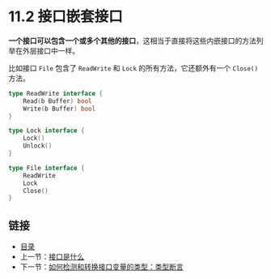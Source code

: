 ﻿# 11.2 接口嵌套接口

**一个接口可以包含一个或多个其他的接口**，这相当于直接将这些内嵌接口的方法列举在外层接口中一样。

比如接口 `File` 包含了 `ReadWrite` 和 `Lock` 的所有方法，它还额外有一个 `Close()` 方法。

```go
type ReadWrite interface {
    Read(b Buffer) bool
    Write(b Buffer) bool
}

type Lock interface {
    Lock()
    Unlock()
}

type File interface {
    ReadWrite
    Lock
    Close()
}
```

## 链接

- [目录](directory.md)
- 上一节：[接口是什么](11.1.md)
- 下一节：[如何检测和转换接口变量的类型：类型断言](11.3.md)